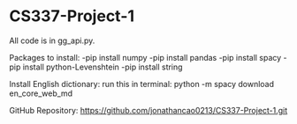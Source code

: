 # CS337-Project-1

All code is in gg_api.py.

Packages to install:
-pip install numpy
-pip install pandas
-pip install spacy
-pip install python-Levenshtein
-pip install string

Install English dictionary: run this in terminal: python -m spacy download en_core_web_md

GitHub Repository: https://github.com/jonathancao0213/CS337-Project-1.git
